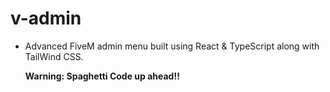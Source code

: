 # v-admin

- Advanced FiveM admin menu built using React & TypeScript along with TailWind CSS.

  **Warning: Spaghetti Code up ahead!!**
